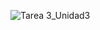 ![Tarea 3_Unidad3](https://github.com/user-attachments/assets/77819af7-1723-43a0-8efd-9f21efaad755)
